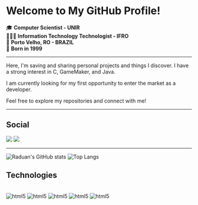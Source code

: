 # Welcome to My GitHub Profile!

🎓 **Computer Scientist - UNIR**  
👨🏻‍💻 **Information Technology Technologist - IFRO**  
📍 **Porto Velho, RO - BRAZIL**  
📅 **Born in 1999**

---

Here, I'm saving and sharing personal projects and things I discover. I have a strong interest in C, GameMaker, and Java.

I am currently looking for my first opportunity to enter the market as a developer.

Feel free to explore my repositories and connect with me!

---

## Social  
<div> 
  <a href="https://instagram.com/eiraduan" target="_blank"><img src="https://img.shields.io/badge/-Instagram-%23E4405F?style=for-the-badge&logo=instagram&logoColor=white" target="_blank"></a>
  <a href="https://www.linkedin.com/in/saimor" target="_blank"><img src="https://img.shields.io/badge/-LinkedIn-%230077B5?style=for-the-badge&logo=linkedin&logoColor=white" target="_blank"></a> 
  
</div>

---

![Raduan's GitHub stats](https://github-readme-stats.vercel.app/api?username=eiraduan&show_icons=true&theme=radical)
![Top Langs](https://github-readme-stats.vercel.app/api/top-langs/?username=eiraduan&layout=compact&theme=radical)

## Technologies

<div style="display: inline_block"><br/>
  <img align="center" alt="html5" src="https://img.shields.io/badge/C-00599C?style=for-the-badge&logo=c&logoColor=white"/>
  <img align="center" alt="html5" src="https://img.shields.io/badge/Arduino_IDE-00979D?style=for-the-badge&logo=arduino&logoColor=white"/>
  <img align="center" alt="html5" src="https://img.shields.io/badge/VIM-%2311AB00.svg?&style=for-the-badge&logo=vim&logoColor=white"/>
  <img align="center" alt="html5" src="https://img.shields.io/badge/Java-ED8B00?style=for-the-badge&logo=openjdk&logoColor=white"/>
  <img align="center" alt="html5" src="https://img.shields.io/badge/Python-3776AB?style=for-the-badge&logo=python&logoColor=white"/>
</div>
